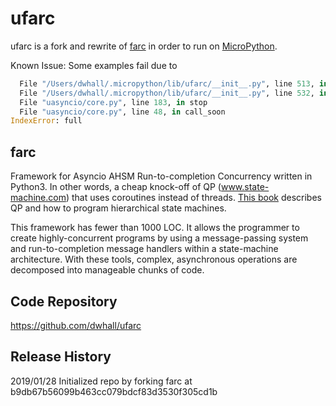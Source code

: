 # ufarc

ufarc is a fork and rewrite of [farc](https://github.com/dwhall/farc)
in order to run on [MicroPython](http://micropython.org).

Known Issue: Some examples fail due to

```python
  File "/Users/dwhall/.micropython/lib/ufarc/__init__.py", line 513, in run_forever
  File "/Users/dwhall/.micropython/lib/ufarc/__init__.py", line 532, in stop
  File "uasyncio/core.py", line 183, in stop
  File "uasyncio/core.py", line 48, in call_soon
IndexError: full
```

## farc

Framework for Asyncio AHSM Run-to-completion Concurrency written in Python3.
In other words, a cheap knock-off of QP (www.state-machine.com)
that uses coroutines instead of threads.
[This book](https://newcontinuum.dl.sourceforge.net/project/qpc/doc/PSiCC2.pdf)
describes QP and how to program hierarchical state machines.

This framework has fewer than 1000 LOC.  It allows the programmer to create highly-concurrent
programs by using a message-passing system and run-to-completion message handlers
within a state-machine architecture.  With these tools, complex, asynchronous operations
are decomposed into manageable chunks of code.


## Code Repository

https://github.com/dwhall/ufarc


## Release History

2019/01/28  Initialized repo by forking farc at b9db67b56099b463cc079bdcf83d3530f305cd1b
